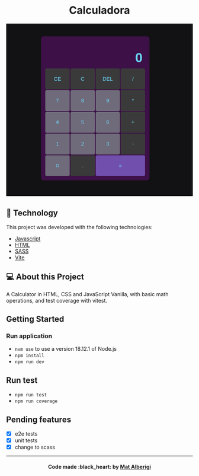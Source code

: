 <h1 align="center">
  Calculadora
</h1>

![image](./public/calculator.png)

## :rocket: Technology

This project was developed with the following technologies:

- [Javascript](https://developer.mozilla.org/pt-BR/docs/Web/JavaScript)
- [HTML](https://developer.mozilla.org/pt-BR/docs/Web/HTML)
- [SASS](https://sass-lang.com/)
- [Vite](https://vitejs.dev/guide/)

## 💻 About this Project

A Calculator in HTML, CSS and JavaScript Vanilla, with basic math operations, and test coverage with vitest.

## Getting Started
  
### Run application

- `nvm use` to use a version 18.12.1 of Node.js
- `npm install`
- `npm run dev`

## Run test 
- `npm run test`
- `npm run coverage`

## Pending features

- [X] e2e tests
- [X] unit tests
- [X] change to scass

---

<h4 align="center">
  Code made :black_heart: by <a href="https://www.linkedin.com/in/mateus-alberigi-252294218/" target="_blank">Mat Alberigi</a>
</h4>
